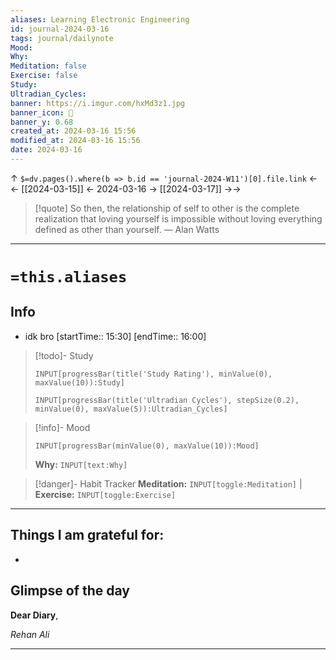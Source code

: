 ```yaml
---
aliases: Learning Electronic Engineering
id: journal-2024-03-16
tags: journal/dailynote
Mood: 
Why: 
Meditation: false
Exercise: false
Study: 
Ultradian_Cycles: 
banner: https://i.imgur.com/hxMd3z1.jpg
banner_icon: 📅
banner_y: 0.68
created_at: 2024-03-16 15:56
modified_at: 2024-03-16 15:56
date: 2024-03-16
---
```


↑ `$=dv.pages().where(b => b.id == 'journal-2024-W11')[0].file.link`
<-<-  [[2024-03-15]]  <-  2024-03-16  ->  [[2024-03-17]]   ->->

> [!quote] So then, the relationship of self to other is the complete realization that loving yourself is impossible without loving everything defined as other than yourself.
> — Alan Watts

---
# `=this.aliases`
## Info
-  idk bro [startTime:: 15:30]  [endTime:: 16:00]

> [!todo]- Study
> ```meta-bind
>INPUT[progressBar(title('Study Rating'), minValue(0), maxValue(10)):Study]
>```
> ```meta-bind
>INPUT[progressBar(title('Ultradian Cycles'), stepSize(0.2), minValue(0), maxValue(5)):Ultradian_Cycles]
>```

> [!info]- Mood
> ```meta-bind
> INPUT[progressBar(minValue(0), maxValue(10)):Mood]
> ```
> **Why:** `INPUT[text:Why]`

> [!danger]- Habit Tracker
> **Meditation:** `INPUT[toggle:Meditation]` | **Exercise:** `INPUT[toggle:Exercise]` 

---
## Things I am grateful for:
- 


## Glimpse of the day

**Dear Diary**,


*Rehan Ali*

---

